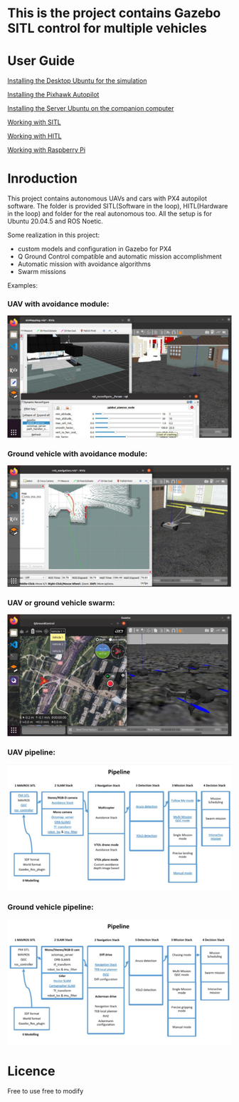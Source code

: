 # This is the project contains Gazebo SITL control for multiple vehicles

# User Guide

[Installing the Desktop Ubuntu for the simulation](docs/InstallDesktop.md)

[Installing the Pixhawk Autopilot](docs/InstallAutopilot.md)

[Installing the Server Ubuntu on the companion computer](docs/InstallRPI.md)

[Working with SITL](docs/ManualSITL.md)

[Working with HITL](docs/ManualHITL.md)

[Working with Raspberry Pi](docs/ManualRPI.md)

# Inroduction

This project contains autonomous UAVs and cars with PX4 autopilot software.
The folder is provided SITL(Software in the loop), HITL(Hardware in the loop) and folder for the real autonomous too. All the setup is for Ubuntu 20.04.5 and ROS Noetic.

Some realization in this project:

- custom models and configuration in Gazebo for PX4
- Q Ground Control compatible and automatic mission accomplishment
- Automatic mission with avoidance algorithms
- Swarm missions

Examples:

### UAV with avoidance module:
![alt text](./docs/uav.jpg)

### Ground vehicle with avoidance module:
![alt text](./docs/car.jpg)


### UAV or ground vehicle swarm:
![alt text](./docs/swarm.jpg)


### UAV pipeline:
![alt text](./docs/uav_pipeline.jpg)


### Ground vehicle pipeline:
![alt text](./docs/car_pipeline.jpg)


# Licence

Free to use free to modify

